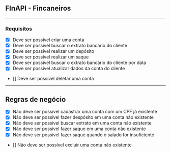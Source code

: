 ## FInAPI - Fincaneiros

---

### Requisitos

- [X] Deve ser possível criar uma conta
- [X] Deve ser possível buscar o extrato bancário do cliente
- [X] Deve ser possível realizar um depósito
- [X] Deve ser possível realizar um saque
- [X] Deve ser possível buscar o extrato bancário do cliente por data
- [X] Deve ser possível atualizar dados da conta do cliente
- [] Deve ser possível deletar uma conta
  
---

## Regras de negócio

- [X] Não deve ser possível cadastrar uma conta com um CPF já existente
- [X] Não deve ser possível fazer despósito em uma conta não existente
- [X] Não deve ser possível buscar extrato em uma conta não existente
- [X] Não deve ser possível fazer saque em uma conta não existente
- [X] Não deve ser possível fazer saque quando o salado for insuficiente
- [] Não deve ser possível excluir uma conta não existente